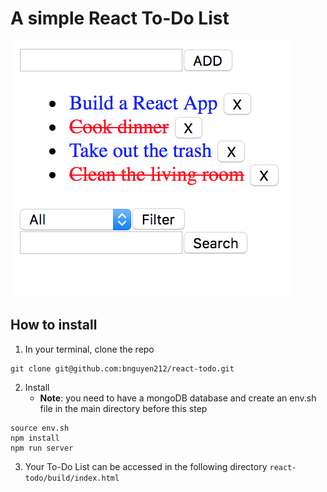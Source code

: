 # A simple React To-Do List

![example](./example.png)

## How to install
1. In your terminal, clone the repo
```
git clone git@github.com:bnguyen212/react-todo.git
```
2. Install 
   - **Note**: you need to have a mongoDB database and create an env.sh file in the main directory before this step
```
source env.sh
npm install
npm run server
```
3. Your To-Do List can be accessed in the following directory ```react-todo/build/index.html```
